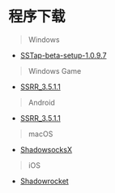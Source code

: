 # 程序下载

> Windows

- [SSTap-beta-setup-1.0.9.7](/download/ssr-win.7z)

> Windows Game

- [SSRR_3.5.1.1](/download/SSTap.7z)

> Android

- [SSRR_3.5.1.1](/download/ssr-android.apk)

> macOS

- [ShadowsocksX](/download/ssr-mac.dmg)

> iOS

- [Shadowrocket](https://jingyan.baidu.com/article/63acb44a1e1b8661fcc17e3c.html)